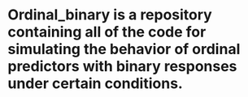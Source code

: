 # Ordinal_binary is a repository containing all of the code for simulating the behavior of ordinal predictors with binary responses under certain conditions. 
